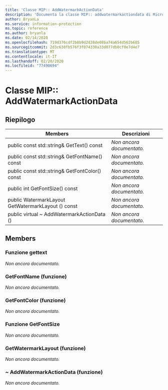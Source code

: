 ```yaml
---
title: 'Classe MIP:: AddWatermarkActionData'
description: 'Documenta la classe MIP:: addwatermarkactiondata di Microsoft Information Protection (MIP) SDK.'
author: BryanLa
ms.service: information-protection
ms.topic: reference
ms.author: bryanla
ms.date: 02/14/2020
ms.openlocfilehash: 719d376cdf2b8b9d2d38de08ba74a654d562b605
ms.sourcegitcommit: 2d3c638fb576f3f074330a33d077db0cf0e7d4e7
ms.translationtype: MT
ms.contentlocale: it-IT
ms.lasthandoff: 02/20/2020
ms.locfileid: "77490694"
---
```

# <a name="class-mipaddwatermarkactiondata"></a>Classe MIP:: AddWatermarkActionData 
  
## <a name="summary"></a>Riepilogo
 Members                        | Descrizioni                                
--------------------------------|---------------------------------------------
public const std::string& GetText() const  | _Non ancora documentato._
public const std::string& GetFontName() const  | _Non ancora documentato._
public const std::string& GetFontColor() const  | _Non ancora documentato._
public int GetFontSize() const  | _Non ancora documentato._
public WatermarkLayout GetWatermarkLayout () const  | _Non ancora documentato._
public virtual ~ AddWatermarkActionData ()  | _Non ancora documentato._
  
## <a name="members"></a>Members
  
### <a name="gettext-function"></a>Funzione gettext
_Non ancora documentato._

  
### <a name="getfontname-function"></a>GetFontName (funzione)
_Non ancora documentato._

  
### <a name="getfontcolor-function"></a>GetFontColor (funzione)
_Non ancora documentato._

  
### <a name="getfontsize-function"></a>Funzione GetFontSize
_Non ancora documentato._

  
### <a name="getwatermarklayout-function"></a>GetWatermarkLayout (funzione)
_Non ancora documentato._

  
### <a name="addwatermarkactiondata-function"></a>~ AddWatermarkActionData (funzione)
_Non ancora documentato._
